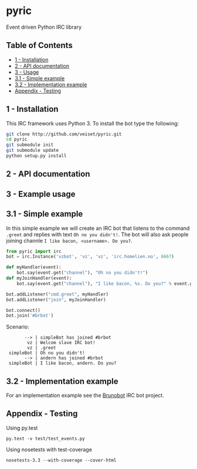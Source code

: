 pyric
=====

Event driven Python IRC library

Table of Contents
-----------------
* [1 - Installation](#1---installation)
* [2 - API documentation](#2---api-documentation)
* [3 - Usage](#3---example-usage)
* [3.1 - Simple example](#31---simple-example)
* [3.2 - Implementation example](#32---implementation-example)
* [Appendix - Testing](#appendix---testing)

1 - Installation
------------
This IRC framework uses Python 3. To install the bot type the following:

```bash
git clone http://github.com/veiset/pyric.git
cd pyric
git submodule init
git submodule update
python setup.py install
```

2 - API documentation
-----------------

3 - Example usage
-------------

3.1 - Simple example
--------------
In this simple example we will create an IRC bot that listens to the command ```.greet``` 
and replies with text ```Oh no you didn't!```. The bot will also ask people joining channle
```I like bacon, <username>. Do you?```.

```python
from pyric import irc
bot = irc.Instance('vzbot', 'vz', 'vz', 'irc.homelien.no', 6667)

def myHandler(event): 
    bot.say(event.get("channel"), "Oh no you didn't!")
def myJoinHandler(event):
    bot.say(event.get("channel"), "I like bacon, %s. Do you?" % event.get('user')[0])

bot.addListener("cmd.greet", myHandler)
bot.addListener("join", myJoinHandler)

bot.connect()
bot.join('#brbot')

```

Scenario:
```
       --> | simpleBot has joined #brbot
        vz | Welcom slave IRC bot!
        vz | .greet
 simpleBot | Oh no you didn't!
       --> | andern has joined #brbot
 simpleBot | I like bacon, andern. Do you?
```


3.2 - Implementation example
----------------------------
For an implementation example see the [Brunobot](http://github.com/veiset/Brunobot) IRC bot project.

Appendix - Testing
------------------

Using py.test
```
py.test -v test/test_events.py
```

Using nosetests with test-coverage
```
nosetests-3.3 --with-coverage --cover-html
```
